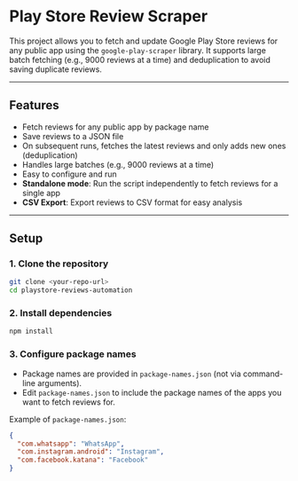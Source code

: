 # Play Store Review Scraper

This project allows you to fetch and update Google Play Store reviews for any public app using the `google-play-scraper` library. It supports large batch fetching (e.g., 9000 reviews at a time) and deduplication to avoid saving duplicate reviews.

---

## Features
- Fetch reviews for any public app by package name
- Save reviews to a JSON file
- On subsequent runs, fetches the latest reviews and only adds new ones (deduplication)
- Handles large batches (e.g., 9000 reviews at a time)
- Easy to configure and run
- **Standalone mode**: Run the script independently to fetch reviews for a single app
- **CSV Export**: Export reviews to CSV format for easy analysis

---

## Setup

### 1. Clone the repository
```bash
git clone <your-repo-url>
cd playstore-reviews-automation
```

### 2. Install dependencies
```bash
npm install
```

### 3. Configure package names
- Package names are provided in `package-names.json` (not via command-line arguments).
- Edit `package-names.json` to include the package names of the apps you want to fetch reviews for.

Example of `package-names.json`:
```json
{
  "com.whatsapp": "WhatsApp",
  "com.instagram.android": "Instagram",
  "com.facebook.katana": "Facebook"
}
```
